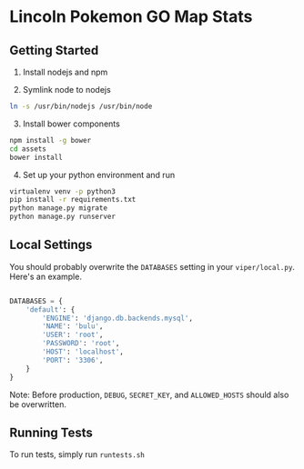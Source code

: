 # Lincoln Pokemon GO Map Stats

## Getting Started

1. Install nodejs and npm

2. Symlink node to nodejs

```bash
ln -s /usr/bin/nodejs /usr/bin/node
```

3. Install bower components

```bash
npm install -g bower
cd assets
bower install
```

4. Set up your python environment and run

```bash
virtualenv venv -p python3
pip install -r requirements.txt
python manage.py migrate
python manage.py runserver
```

## Local Settings

You should probably overwrite the `DATABASES` setting in your `viper/local.py`. Here's an example.

```python

DATABASES = {
    'default': {
        'ENGINE': 'django.db.backends.mysql',
        'NAME': 'bulu',
        'USER': 'root',
        'PASSWORD': 'root',
        'HOST': 'localhost',
        'PORT': '3306',
    }
}
```

Note: Before production, `DEBUG`, `SECRET_KEY`, and `ALLOWED_HOSTS` should also be overwritten.

## Running Tests

To run tests, simply run `runtests.sh`
